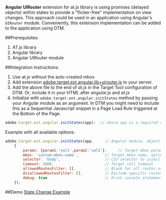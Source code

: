 **Angular UIRouter** extension for at.js library is using promises (delayed objects) within states to provide a "flicker-free" implementation on view changes.  This approach could be used in an application using Angular's `UIRouter` module.  Conveniently, this extension implementation can be added to the application using DTM.

##Prerequisites: 
  1. AT.js library
  1. Angular library 
  1. Angular UIRouter module 

##Integration Instructions:
  1. Use at.js without the auto-created mbox
  1. Add extension [adobe.target.ext.angular.lib+uirouter.js](https://github.com/Adobe-Marketing-Cloud/target-spa-extensions/blob/master/src/angular/adobe.target.ext.angular.lib%2Buirouter.js) to your server.
  1. Add the above file to the end of _at.js_ in the Target Tool configuration of DTM.  Or, include it in your HTML after _angular.js_ and _at.js_
  1. Initialize with `adobe.target.ext.angular.initStates` method by passing your Angular module as an argument. In DTM you might need to include this as a Sequential Javascript snippet in a Page Load Rule triggered at the Bottom of the Page. 

``` javascript
adobe.target.ext.angular.initStates(app);  // where app is a required argument, reference to an Angular module, can be object or string name
```

Example with all available options:
``` javascript
adobe.target.ext.angular.initStates(app,     // Angular module, object reference or string, required 
    {
        params: {param1:'val1',param2:'val2'},     // Target mbox parameters, optional
        mbox: 'custom-mbox-name',            // Target mbox name, optional
        selector: 'body',                    // CSS selector to inject Target content to, optional
        timeout: 5000,                       // Target call timeout
        allowedRoutesFilter: [],             // Blank for all routes or restrict to specific routes: ['/','/about','/item/:id']
        disallowedRoutesFilter: [],          // Exclude specific routes: ['/login','/privacy']
        debug: true                          // Print console statements
    });
```  

##Demo 
[State Change Example](http://adobe-marketing-cloud.github.io/target-sdk-libraries/demos/examples/angular/state_change_demo.html)